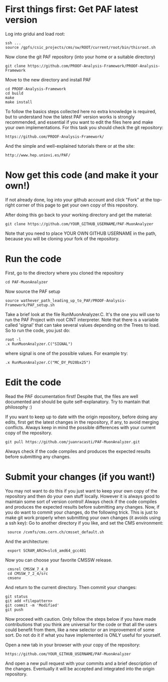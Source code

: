 # First things first: Get PAF latest version
Log into gridui and load root:

	ssh ...
    source /gpfs/csic_projects/cms/sw/ROOT/current/root/bin/thisroot.sh

Now clone the git PAF repository (into your home or a suitable directory)

    git clone https://github.com/PROOF-Analysis-Framework/PROOF-Analysis-Framework

Move to the new directory and install PAF

    cd PROOF-Analysis-Framework
    cd build
    make
    make install
  
To follow the basics steps collected here no extra knowledge is required, but to understand how the latest PAF version works is strongly recommended, and essential if you want to edit the files here and make your own implementations. For this task you should check the git repository:

	https://github.com/PROOF-Analysis-Framework/
	
And the simple and well-explained tutorials there or at the site:

	http://www.hep.uniovi.es/PAF/
	
# Now get this code (and make it your own!)
If not already done, log into your github account and click "Fork" at the top-right corner of this
page to get your own copy of this repository.

After doing this go back to your working directory and get the material:

    git clone https://github.com/YOUR_GITHUB_USERNAME/PAF-MuonAnalyzer

Note that you need to place YOUR OWN GITHUB USERNAME in the path, because you will be cloning your fork of the repository.

# Run the code
First, go to the directory where you cloned the repository

	cd PAF-MuonAnalyzer
	
Now source the PAF setup

	source wathever_path_leading_up_to_PAF/PROOF-Analysis-Framework/PAF_setup.sh
	
Take a brief look at the file RunMuonAnalyzer.C. It's the one you will use to run the PAF Project with root CINT interpreter. Note that there is a variable called 'signal' that can take several values depending on the Trees to load. So to run the code, you just do:

	root -l
	.x RunMuonAnalyzer.C("SIGNAL")
	
where signal is one of the possible values. For example try:

	.x RunMuonAnalyzer.C("MC_DY_PU20bx25")

# Edit the code
Read the PAF documentation first! Despite that, the files are well documented and should be quite self-explanatory. Try to mantain that philosophy :)

If you want to keep up to date with the origin repository, before doing any edits, first get the latest changes in the repository, if any, to avoid merging conflicts. Always keep in mind the possible differences with your current copy of the repository.

    git pull https://github.com/juanracasti/PAF-MuonAnalyzer.git

Always check if the code compiles and produces the expected results before submitting any changes.

# Submit your changes (if you want!)
You may not want to do this if you just want to keep your own copy of the repository and then do your own stuff locally. However it is always good to maintain some sort of version control!
Always check if the code compiles and produces the expected results before submitting any changes.
Now, if you do want to commit your changes, do the following trick. This is just to make git work properly when submitting your own changes (it avoids using a ssh key):
  Go to another directory if you like, and set the CMS environment:

     source /cvmfs/cms.cern.ch/cmsset_default.sh

  And the architecture:

     export SCRAM_ARCH=slc6_amd64_gcc481

  Now you can choose your favorite CMSSW release.

     cmsrel CMSSW_7_4_0
     cd CMSSW_7_2_4/src
     cmsenv

And return to the current directory. Then commit your changes:

    git status
    git add <filepattern>
    git commit -m 'Modified'
    git push

Now proceed with caution. Only follow the steps below if you have made contributions that you think are universal for the code or that all the users could benefit from them, like a new selector or an improvement of some sort. Do not do it if what you have implemented is ONLY useful for yourself.

Open a new tab in your browser with your copy of the repository:

    https://github.com/YOUR_GITHUB_USERNAME/PAF-MuonAnalyzer

And open a new pull request with your commits and a brief description of the changes. Eventually it will be accepted and integrated into the origin repository.
